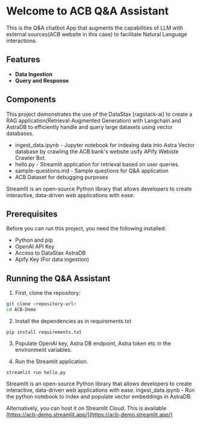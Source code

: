 # Welcome to ACB Q&A Assistant
This is the Q&A chatbot App that augments the capabilities of LLM with external sources(ACB website in this case) to facilitate Natural Language interactions.

## Features
- **Data Ingestion**
- **Query and Response**

## Components

This project demonstrates the use of the DataStax [ragstack-ai] to create a RAG application(Retrieval-Augmented Generation) with Langchain and AstraDB to efficiently handle and query large datasets using vector databases. 

* ingest_data.ipynb - Jupyter notebook for indexing data into Astra Vector database by crawling the ACB bank's website usify APify Webiste Crawler Bot.
* hello.py - Streamlit application for retrieval based on user queries.
* sample-questions.md - Sample questions for Q&A application
* ACB Dataset for debugging purposes

Streamlit is an open-source Python library that allows developers to create interactive, data-driven web applications with ease.

## Prerequisites
Before you can run this project, you need the following installed:
- Python and pip
- OpenAI API Key
- Access to DataStax AstraDB
- Apify Key (For data ingestion)

## Running the Q&A Assistant

1. First, clone the repository:

```bash
git clone <repository-url>
cd ACB-Demo
```

2. Install the dependencies as in requirements.txt

``` 
pip install requirements.txt
```

3. Populate OpenAI key, Astra DB endpoint, Astra token etc in the environment variables.

4. Run the Streamlit application.

``` 
streamlit run hello.py
 ```

Streamlit is an open-source Python library that allows developers to create interactive, data-driven web applications with ease.
ingest_data.ipynb - Run the python notebook to index and populate vector embeddings in AstraDB.

Alternatively, you can host it on Streamlit Cloud. This is available [https://acb-demo.streamlit.app/](https://acb-demo.streamlit.app/)
